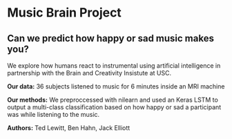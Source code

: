 <h1>Music Brain Project</h1>
<h2> Can we predict how happy or sad music makes you? </h2>
<p>  
We explore how humans react to instrumental using artificial intelligence in partnership with the Brain and Creativity Insistute at USC.

**Our data:** 36 subjects listened to music for 6 minutes inside an MRI machine

**Our methods:** We preproccessed with nilearn and used an Keras LSTM to output a multi-class classification based on how happy or sad a participant was while listening to the music.



**Authors:** Ted Lewitt, Ben Hahn, Jack Elliott

</p>
